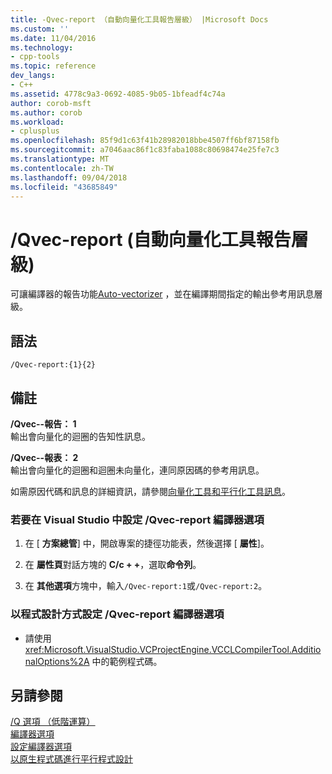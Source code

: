 ```yaml
---
title: -Qvec-report （自動向量化工具報告層級） |Microsoft Docs
ms.custom: ''
ms.date: 11/04/2016
ms.technology:
- cpp-tools
ms.topic: reference
dev_langs:
- C++
ms.assetid: 4778c9a3-0692-4085-9b05-1bfeadf4c74a
author: corob-msft
ms.author: corob
ms.workload:
- cplusplus
ms.openlocfilehash: 85f9d1c63f41b28982018bbe4507ff6bf87158fb
ms.sourcegitcommit: a7046aac86f1c83faba1088c80698474e25fe7c3
ms.translationtype: MT
ms.contentlocale: zh-TW
ms.lasthandoff: 09/04/2018
ms.locfileid: "43685849"
---
```

# <a name="qvec-report-auto-vectorizer-reporting-level"></a>/Qvec-report (自動向量化工具報告層級)
可讓編譯器的報告功能[Auto-vectorizer](../../parallel/auto-parallelization-and-auto-vectorization.md) ，並在編譯期間指定的輸出參考用訊息層級。  
  
## <a name="syntax"></a>語法  
  
```  
/Qvec-report:{1}{2}  
```  
  
## <a name="remarks"></a>備註  
 **/Qvec--報告： 1**  
 輸出會向量化的迴圈的告知性訊息。  
  
 **/Qvec--報表： 2**  
 輸出會向量化的迴圈和迴圈未向量化，連同原因碼的參考用訊息。  
  
 如需原因代碼和訊息的詳細資訊，請參閱[向量化工具和平行化工具訊息](../../error-messages/tool-errors/vectorizer-and-parallelizer-messages.md)。  
  
### <a name="to-set-the-qvec-report-compiler-option-in-visual-studio"></a>若要在 Visual Studio 中設定 /Qvec-report 編譯器選項  
  
1.  在 [ **方案總管**] 中，開啟專案的捷徑功能表，然後選擇 [ **屬性**]。  
  
2.  在 **屬性頁**對話方塊的  **C/c + +**，選取**命令列**。  
  
3.  在 **其他選項**方塊中，輸入`/Qvec-report:1`或`/Qvec-report:2`。  
  
### <a name="to-set-the-qvec-report-compiler-option-programmatically"></a>以程式設計方式設定 /Qvec-report 編譯器選項  
  
-   請使用 <xref:Microsoft.VisualStudio.VCProjectEngine.VCCLCompilerTool.AdditionalOptions%2A> 中的範例程式碼。  
  
## <a name="see-also"></a>另請參閱  
 [/Q 選項 （低階運算）](../../build/reference/q-options-low-level-operations.md)   
 [編譯器選項](../../build/reference/compiler-options.md)   
 [設定編譯器選項](../../build/reference/setting-compiler-options.md)   
 [以原生程式碼進行平行程式設計](https://blogs.msdn.microsoft.com/nativeconcurrency/2012/04/12/auto-vectorizer-in-visual-studio-2012-overview/)
